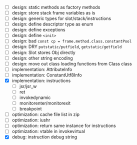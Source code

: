- [ ] design: static methods as factory methods
- [ ] design: store stack frame variables as is
- [ ] design: generic types for slot/stack/instructions
- [ ] design: define descriptor type as enum
- [ ] design: define exceptions
- [ ] design: define `<init>`
- [ ] design: bad `const cp = frame.method.class.constantPool`
- [ ] design: DRY `putstatic/putfield`, `getstatic/getfield`
- [ ] design: Slot stores Obj directly
- [ ] design: other string encoding
- [ ] design: move out class loading functions from Class class
- [ ] implementation: AttributeInfo
- [ ] implementation: ConstantUtf8Info
- [x] implementation: instructions
  - [ ] jsr/jsr_w
  - [ ] ret
  - [ ] invokedynamic
  - [ ] monitorenter/monitorexit
  - [ ] breakpoint
- [ ] optimization: cache file list in zip
- [ ] optimization: iushr
- [ ] optimization: return same instance for instructions
- [ ] optimization: vtable in invokevirtual
- [x] debug: instruction debug string
